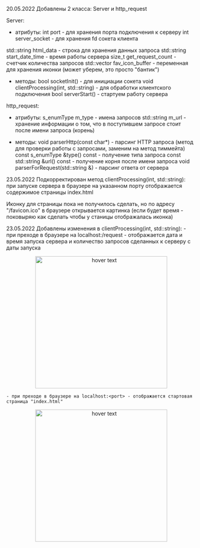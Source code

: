20.05.2022
Добавлены 2 класса: Server и http_request

Server:
- атрибуты:
int port - для хранения порта подключения к серверу
int server_socket - для хранения fd сокета клиента

std::string html_data - строка для хранения данных запроса
std::string start_date_time - время работы сервера
size_t get_request_count - счетчик количества запросов
std::vector<char> fav_icon_buffer - переменная для хранения иконки (может уберем, это просто "бантик")

- методы:
bool socketInit() - для инициации сокета
void clientProcessing(int, std::string) - для обработки клиентского подключения
bool serverStart() - стартуем работу сервера


http_request:
- атрибуты:
s_enumType m_type - имена запросов
std::string m_url - хранение информации о том, что в поступившем запросе стоит после имени запроса (корень)

- методы:
void parserHttp(const char*) - парсинг HTTP запроса (метод для проверки работы с запросами, заменим на метод тиммейта)
const s_enumType &type() const - получение типа запроса
const std::string &url() const - получение корня после имени запроса
void parserForRequest(std::string &) - парсинг ответа от сервера


23.05.2022
Подкорректирован метод clientProcessing(int, std::string): при запуске сервера в браузере на указанном порту отображается
содержимое страницы index.html

Иконку для страницы пока не получилось сделать, но по адресу "/favicon.ico" в браузере открывается картинка (если будет
время - поковыряю как сделать чтобы у станицы отображалась иконка)

23.05.2022
Добавлены изменения в clientProcessing(int, std::string):
    - при преходе в браузере на localhost:<port>/request - отображается дата и время запуска сервера и количество запросов
    сделанных к серверу с даты запуска

<p align="center">
  <img src="main_part/screenshot.png" width="350" title="hover text">
</p>

    - при преходе в браузере на localhost:<port> - отображается стартовая страница "index.html"

<p align="center">
  <img src="main_part/screenshot2.png" width="350" title="hover text">
</p>
